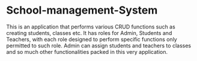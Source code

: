 # School-management-System
This is an application that performs various CRUD functions such as creating students, classes etc. It has roles for Admin, Students and Teachers, with each role designed to perform specific functions only permitted to such role. Admin can assign students and teachers to classes and so much other functionalities packed in this very application.
